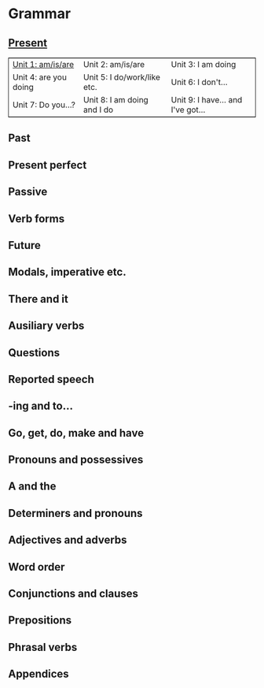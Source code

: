 

# Grammar


## [Present](present/README.md)

<table border="2" cellspacing="0" cellpadding="6" rules="groups" frame="hsides">


<colgroup>
<col  class="org-left" />

<col  class="org-left" />

<col  class="org-left" />
</colgroup>
<tbody>
<tr>
<td class="org-left"><a href="present/unit-1.html">Unit 1: am/is/are</a></td>
<td class="org-left">Unit 2: am/is/are</td>
<td class="org-left">Unit 3: I am doing</td>
</tr>


<tr>
<td class="org-left">Unit 4: are you doing</td>
<td class="org-left">Unit 5: I do/work/like etc.</td>
<td class="org-left">Unit 6: I don't&#x2026;</td>
</tr>


<tr>
<td class="org-left">Unit 7: Do you&#x2026;?</td>
<td class="org-left">Unit 8: I am doing and I do</td>
<td class="org-left">Unit 9: I have&#x2026; and I've got&#x2026;</td>
</tr>
</tbody>
</table>


## Past


## Present perfect


## Passive


## Verb forms


## Future


## Modals, imperative etc.


## There and it


## Ausiliary verbs


## Questions


## Reported speech


## -ing and to&#x2026;


## Go, get, do, make and have


## Pronouns and possessives


## A and the


## Determiners and pronouns


## Adjectives and adverbs


## Word order


## Conjunctions and clauses


## Prepositions


## Phrasal verbs


## Appendices

